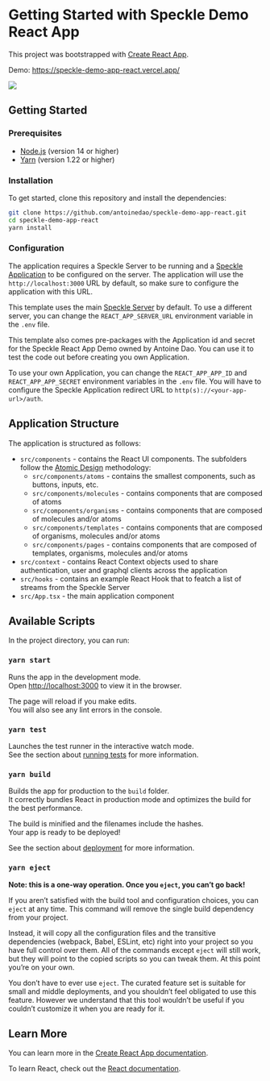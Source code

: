 # Getting Started with Speckle Demo React App

This project was bootstrapped with [Create React App](https://github.com/facebook/create-react-app).

Demo: https://speckle-demo-app-react.vercel.app/

![](docs/app-demo.gif)


## Getting Started

### Prerequisites
- [Node.js](https://nodejs.org/en/) (version 14 or higher)
- [Yarn](https://yarnpkg.com/) (version 1.22 or higher)

### Installation

To get started, clone this repository and install the dependencies:

```bash
git clone https://github.com/antoinedao/speckle-demo-app-react.git
cd speckle-demo-app-react
yarn install
```

### Configuration

The application requires a Speckle Server to be running and a [Speckle Application](https://speckle.guide/dev/apps.html) to be configured on the server. The application will use the `http://localhost:3000` URL by default, so make sure to configure the application with this URL.

This template uses the main [Speckle Server](https://speckle.xyz) by default. To use a different server, you can change the `REACT_APP_SERVER_URL` environment variable in the `.env` file.

This template also comes pre-packages with the Application id and secret for the Speckle React App Demo owned by Antoine Dao. You can use it to test the code out before creating you own Application. 

To use your own Application, you can change the `REACT_APP_APP_ID` and `REACT_APP_APP_SECRET` environment variables in the `.env` file. You will have to configure the Speckle Application redirect URL to `http(s)://<your-app-url>/auth`.

## Application Structure

The application is structured as follows:

- `src/components` - contains the React UI components. The subfolders follow the [Atomic Design](https://bradfrost.com/blog/post/atomic-web-design/) methodology:
  - `src/components/atoms` - contains the smallest components, such as buttons, inputs, etc.
  - `src/components/molecules` - contains components that are composed of atoms
  - `src/components/organisms` - contains components that are composed of molecules and/or atoms
  - `src/components/templates` - contains components that are composed of organisms, molecules and/or atoms
  - `src/components/pages` - contains components that are composed of templates, organisms, molecules and/or atoms
- `src/context` - contains React Context objects used to share authentication, user and graphql clients across the application
- `src/hooks` - contains an example React Hook that to featch a list of streams from the Speckle Server
- `src/App.tsx` - the main application component


## Available Scripts

In the project directory, you can run:

### `yarn start`

Runs the app in the development mode.\
Open [http://localhost:3000](http://localhost:3000) to view it in the browser.

The page will reload if you make edits.\
You will also see any lint errors in the console.

### `yarn test`

Launches the test runner in the interactive watch mode.\
See the section about [running tests](https://facebook.github.io/create-react-app/docs/running-tests) for more information.

### `yarn build`

Builds the app for production to the `build` folder.\
It correctly bundles React in production mode and optimizes the build for the best performance.

The build is minified and the filenames include the hashes.\
Your app is ready to be deployed!

See the section about [deployment](https://facebook.github.io/create-react-app/docs/deployment) for more information.

### `yarn eject`

**Note: this is a one-way operation. Once you `eject`, you can’t go back!**

If you aren’t satisfied with the build tool and configuration choices, you can `eject` at any time. This command will remove the single build dependency from your project.

Instead, it will copy all the configuration files and the transitive dependencies (webpack, Babel, ESLint, etc) right into your project so you have full control over them. All of the commands except `eject` will still work, but they will point to the copied scripts so you can tweak them. At this point you’re on your own.

You don’t have to ever use `eject`. The curated feature set is suitable for small and middle deployments, and you shouldn’t feel obligated to use this feature. However we understand that this tool wouldn’t be useful if you couldn’t customize it when you are ready for it.

## Learn More

You can learn more in the [Create React App documentation](https://facebook.github.io/create-react-app/docs/getting-started).

To learn React, check out the [React documentation](https://reactjs.org/).
